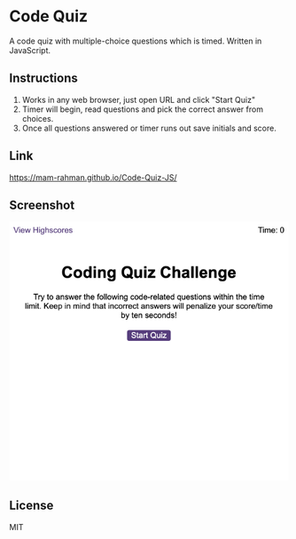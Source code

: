 # Code Quiz
A code quiz with multiple-choice questions which is timed. Written in JavaScript.

## Instructions
1. Works in any web browser, just open URL and click "Start Quiz"
2. Timer will begin, read questions and pick the correct answer from choices.
3. Once all questions answered or timer runs out save initials and score.

## Link
https://mam-rahman.github.io/Code-Quiz-JS/

## Screenshot
![screenshot of index.html](./assets/images/screenshot.png)

## License
MIT
